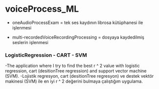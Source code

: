 # voiceProcess_ML

- oneAudioProcessExam = tek ses kaydının librosa kütüphanesi ile işlenmesi

- multi-recordedVoiceRecordingProcessing = dosyaya kaydedilmiş seslerin işlenmesi 

### LogisticRegression - CART - SVM 

  -The application where I try to find the best r ^ 2 value with logistic regression, cart (desitionTree regression) and support vector machine (SVM).
  -Lojistik regresyon, cart (desitionTree regresyon) ve destek vektör makinesi (SVM) ile en iyi r ^ 2 değerini bulmaya çalıştığım uygulama.

